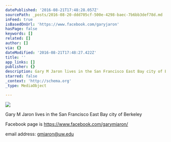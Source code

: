 ```yaml
---
datePublished: '2016-08-21T17:48:28.057Z'
sourcePath: _posts/2016-08-20-ddd705cf-500e-4298-baec-7b6bb3def78d.md
inFeed: true
isBasedOnUrl: 'https://www.facebook.com/garyjaron'
hasPage: false
keywords: []
related: []
author: []
via: {}
dateModified: '2016-08-21T17:48:27.422Z'
title: ''
app_links: []
publisher: {}
description: Gary M Jaron lives in the San Francisco East Bay city of Berkeley
starred: false
_context: 'http://schema.org'
_type: MediaObject

---
```

![](https://the-grid-user-content.s3-us-west-2.amazonaws.com/6ae6e38e-17c0-438e-a622-474b45930149.jpg)

Gary M Jaron lives in the San Francisco East Bay city of Berkeley

Facebook page is https://www.facebook.com/garymjaron/

email address: gmjaron@uw.edu